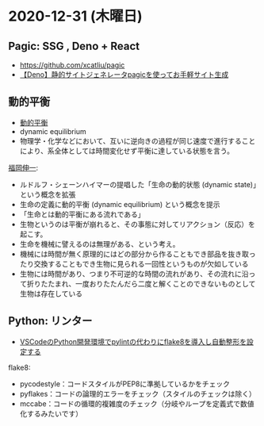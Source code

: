 # 2020-12-31 (木曜日)

## Pagic: SSG , Deno + React

- https://github.com/xcatliu/pagic
- [【Deno】静的サイトジェネレータpagicを使ってお手軽サイト生成](https://qiita.com/uki00a/items/c2f06c44c131e1583901)

## 動的平衡

- [動的平衡](https://ja.wikipedia.org/wiki/%E5%8B%95%E7%9A%84%E5%B9%B3%E8%A1%A1)
- dynamic equilibrium
- 物理学・化学などにおいて、互いに逆向きの過程が同じ速度で進行することにより、系全体としては時間変化せず平衡に達している状態を言う。


[福岡伸一](https://ja.wikipedia.org/wiki/%E7%A6%8F%E5%B2%A1%E4%BC%B8%E4%B8%80#%E5%8B%95%E7%9A%84%E5%B9%B3%E8%A1%A1):

- ルドルフ・シェーンハイマーの提唱した「生命の動的状態 (dynamic state)」という概念を拡張
- 生命の定義に動的平衡 (dynamic equilibrium) という概念を提示
- 「生命とは動的平衡にある流れである」
- 生物というのは平衡が崩れると、その事態に対してリアクション（反応）を起こす。
- 生命を機械に譬えるのは無理がある、という考え。
- 機械には時間が無く原理的にはどの部分から作ることもでき部品を抜き取ったり交換することもでき生物に見られる一回性というものが欠如している
- 生物には時間があり、つまり不可逆的な時間の流れがあり、その流れに沿って折りたたまれ、一度おりたたんだら二度と解くことのできないものとして生物は存在している

## Python: リンター


- [VSCodeのPython開発環境でpylintの代わりにflake8を導入し自動整形を設定する](https://qiita.com/psychoroid/items/2c2acc06c900d2c0c8cb)

flake8:

- pycodestyle：コードスタイルがPEP8に準拠しているかをチェック
- pyflakes：コードの論理的エラーをチェック（スタイルのチェックは除く）
- mccabe：コードの循環的複雑度のチェック（分岐やループを定義式で数値化するみたいです）

